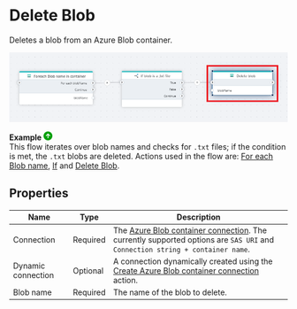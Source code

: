 # Delete Blob

Deletes a blob from an Azure Blob container.

![img](../../../../images/flow/delete-blob.png)

**Example** ![img](../../../../images/strz.jpg)  
This flow iterates over blob names and checks for `.txt` files; if the condition is met, the `.txt` blobs are deleted. 
Actions used in the flow are: [For each Blob name](foreach-blob-name.md), [If](../built-in/if.md) and [Delete Blob](). 

## Properties

| Name             | Type      |Description                                             |
|------------------|-----------|--------------------------------------------------------|
| Connection       | Required  | The [Azure Blob container connection](./azure-blob-container-connection.md). The currently supported options are `SAS URI` and `Connection string + container name`.    |
| Dynamic connection | Optional   | A connection dynamically created using the [Create Azure Blob container connection](./create-azure-blob-container-connection.md) action.    |
| Blob name        | Required  | The name of the blob to delete.                        |

